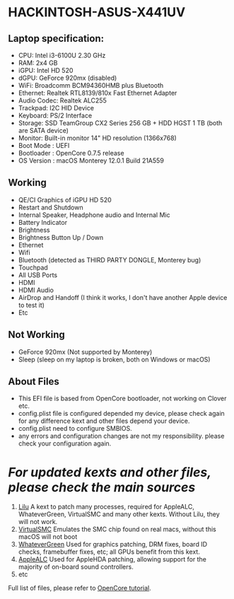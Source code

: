 # HACKINTOSH-ASUS-X441UV
## Laptop specification:
- CPU: Intel i3-6100U 2.30 GHz
- RAM: 2x4 GB
- iGPU: Intel HD 520
- dGPU: GeForce 920mx (disabled)
- WiFi: Broadcomm BCM94360HMB plus Bluetooth
- Ethernet: Realtek RTL8139/810x Fast Ethernet Adapter
- Audio Codec: Realtek ALC255
- Trackpad: I2C HID Device
- Keyboard: PS/2 Interface
- Storage: SSD TeamGroup CX2 Series 256 GB + HDD HGST 1 TB (both are SATA device)
- Monitor: Built-in monitor 14" HD resolution (1366x768)
- Boot Mode : UEFI
- Bootloader : OpenCore 0.7.5 release
- OS Version : macOS Monterey 12.0.1 Build 21A559

## Working
- QE/CI Graphics of iGPU HD 520
- Restart and Shutdown
- Internal Speaker, Headphone audio and Internal Mic
- Battery Indicator
- Brightness
- Brightness Button Up / Down
- Ethernet
- Wifi
- Bluetooth (detected as THIRD PARTY DONGLE, Monterey bug)
- Touchpad
- All USB Ports
- HDMI
- HDMI Audio
- AirDrop and Handoff (I think it works, I don't have another Apple device to test it)
- Etc

## Not Working
- GeForce 920mx (Not supported by Monterey)
- Sleep (sleep on my laptop is broken, both on Windows or macOS)

## **About Files**
- This EFI file is based from OpenCore bootloader, not working on Clover etc. 
- config.plist file is configured depended my device, please check again for any difference kext and other files depend your device.
- config.plist need to configure SMBIOS. 
- any errors and configuration changes are not my responsibility. please check your configuration again.

# *For updated kexts and other files, please check the main sources*
1. [Lilu](https://github.com/acidanthera/Lilu/releases) A kext to patch many processes, required for AppleALC, WhateverGreen, VirtualSMC and many other kexts. Without Lilu, they will not work.
2. [VirtualSMC](https://github.com/acidanthera/VirtualSMC/releases) Emulates the SMC chip found on real macs, without this macOS will not boot
3. [WhateverGreen](https://github.com/acidanthera/WhateverGreen/releases) Used for graphics patching, DRM fixes, board ID checks, framebuffer fixes, etc; all GPUs benefit from this kext.
4. [AppleALC](https://github.com/acidanthera/AppleALC/releases) Used for AppleHDA patching, allowing support for the majority of on-board sound controllers.
5. etc

Full list of files, please refer to [OpenCore tutorial](https://dortania.github.io/OpenCore-Install-Guide/).
